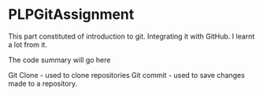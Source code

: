 # PLPGitAssignment
This part constituted of introduction to git.
Integrating it with GitHub.
I learnt a lot from it.

The code summary will go here

Git Clone - used to clone repositories 
Git commit - used to save changes made to a repository.
